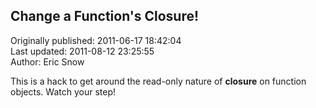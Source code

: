 ## Change a Function's Closure!  
Originally published: 2011-06-17 18:42:04  
Last updated: 2011-08-12 23:25:55  
Author: Eric Snow  
  
This is a hack to get around the read-only nature of __closure__ on function objects.  Watch your step!